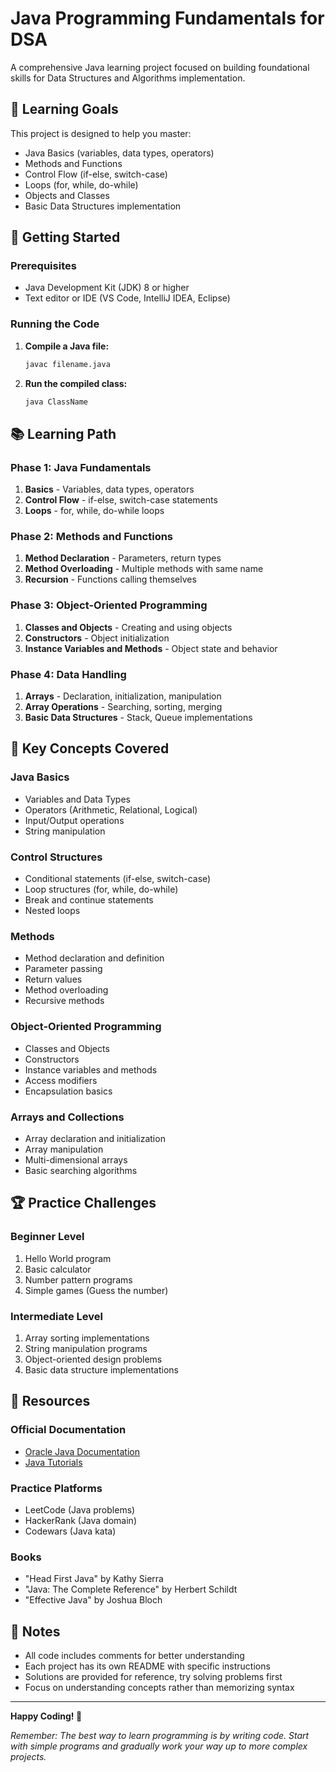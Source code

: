 # Java Programming Fundamentals for DSA

A comprehensive Java learning project focused on building foundational skills for Data Structures and Algorithms implementation.

## 🎯 Learning Goals

This project is designed to help you master:
- Java Basics (variables, data types, operators)
- Methods and Functions
- Control Flow (if-else, switch-case)
- Loops (for, while, do-while)
- Objects and Classes
- Basic Data Structures implementation


## 🚀 Getting Started

### Prerequisites
- Java Development Kit (JDK) 8 or higher
- Text editor or IDE (VS Code, IntelliJ IDEA, Eclipse)

### Running the Code

1. **Compile a Java file:**
   ```bash
   javac filename.java
   ```

2. **Run the compiled class:**
   ```bash
   java ClassName
   ```

## 📚 Learning Path

### Phase 1: Java Fundamentals
1. **Basics** - Variables, data types, operators
2. **Control Flow** - if-else, switch-case statements
3. **Loops** - for, while, do-while loops

### Phase 2: Methods and Functions
1. **Method Declaration** - Parameters, return types
2. **Method Overloading** - Multiple methods with same name
3. **Recursion** - Functions calling themselves

### Phase 3: Object-Oriented Programming
1. **Classes and Objects** - Creating and using objects
2. **Constructors** - Object initialization
3. **Instance Variables and Methods** - Object state and behavior

### Phase 4: Data Handling
1. **Arrays** - Declaration, initialization, manipulation
2. **Array Operations** - Searching, sorting, merging
3. **Basic Data Structures** - Stack, Queue implementations


## 📖 Key Concepts Covered

### Java Basics
- Variables and Data Types
- Operators (Arithmetic, Relational, Logical)
- Input/Output operations
- String manipulation

### Control Structures
- Conditional statements (if-else, switch-case)
- Loop structures (for, while, do-while)
- Break and continue statements
- Nested loops

### Methods
- Method declaration and definition
- Parameter passing
- Return values
- Method overloading
- Recursive methods

### Object-Oriented Programming
- Classes and Objects
- Constructors
- Instance variables and methods
- Access modifiers
- Encapsulation basics

### Arrays and Collections
- Array declaration and initialization
- Array manipulation
- Multi-dimensional arrays
- Basic searching algorithms

## 🏆 Practice Challenges

### Beginner Level
1. Hello World program
2. Basic calculator
3. Number pattern programs
4. Simple games (Guess the number)

### Intermediate Level
1. Array sorting implementations
2. String manipulation programs
3. Object-oriented design problems
4. Basic data structure implementations

## 🔗 Resources

### Official Documentation
- [Oracle Java Documentation](https://docs.oracle.com/javase/)
- [Java Tutorials](https://docs.oracle.com/javase/tutorial/)

### Practice Platforms
- LeetCode (Java problems)
- HackerRank (Java domain)
- Codewars (Java kata)

### Books
- "Head First Java" by Kathy Sierra
- "Java: The Complete Reference" by Herbert Schildt
- "Effective Java" by Joshua Bloch


## 📝 Notes

- All code includes comments for better understanding
- Each project has its own README with specific instructions
- Solutions are provided for reference, try solving problems first
- Focus on understanding concepts rather than memorizing syntax

---

**Happy Coding! 🚀**

*Remember: The best way to learn programming is by writing code. Start with simple programs and gradually work your way up to more complex projects.*
